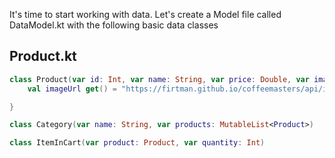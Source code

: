 It's time to start working with data. Let's create a Model file called DataModel.kt with the following basic data classes

## Product.kt

```kotlin
class Product(var id: Int, var name: String, var price: Double, var image: String) {
    val imageUrl get() = "https://firtman.github.io/coffeemasters/api/images/${this.image}"

}

class Category(var name: String, var products: MutableList<Product>)

class ItemInCart(var product: Product, var quantity: Int)

```
